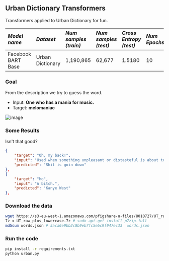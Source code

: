 ## Urban Dictionary Transformers
Transformers applied to Urban Dictionary for fun.


 *Model name* | *Dataset* | *Num samples (train)* | *Num samples (test)* | *Cross Entropy (test)* | *Num Epochs* | Download model
 | :--- | :--- | :--- | :--- | :--- | :--- | :--- 
Facebook BART Base          | Urban Dictionary | 1,190,865 | 62,677 | 1.5180 | 10 |  [Click](https://drive.google.com/drive/folders/1dI3o4yTBWHv5s15LxowCY3FDtFyGWkgO?usp=sharing) 


### Goal

From the description we try to guess the word.

- Input: **One who has a mania for music.**
- Target: **melomaniac**

![image](https://user-images.githubusercontent.com/4516927/114693303-6c04ce00-9d54-11eb-8ce8-28499512605b.png)

### Some Results

Isn't that good?

```json
{
    "target": "Oh, my back!",
    "input": "Used when something unpleasant or distasteful is about to happen.",
    "predicted": "Shit is goin down"
},
{
    "target": "ho",
    "input": "A bitch.",
    "predicted": "Kanye West"
},
```


### Download the data

```bash
wget https://s3-eu-west-1.amazonaws.com/pfigshare-u-files/8010727/UT_raw_plus_lowercase.7z
7z x UT_raw_plus_lowercase.7z # sudo apt-get install p7zip-full
md5sum words.json # 5aca6e9bb2c8b9eb7fc5ebc9f947ec33  words.json
```

### Run the code

```bash
pip install -r requirements.txt
python urban.py
```
